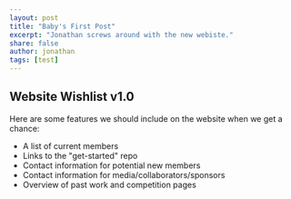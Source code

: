 ```yaml
---
layout: post
title: "Baby's First Post"
excerpt: "Jonathan screws around with the new webiste."
share: false
author: jonathan
tags: [test]
---
```



## Website Wishlist v1.0

Here are some features we should include on the website when we get a chance:

* A list of current members
* Links to the "get-started" repo
* Contact information for potential new members
* Contact information for media/collaborators/sponsors
* Overview of past work and competition pages